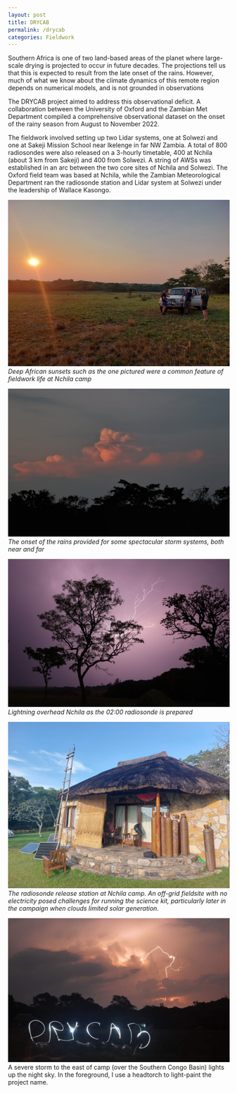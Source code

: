 ```yaml
---
layout: post
title: DRYCAB
permalink: /drycab
categories: Fieldwork
---
```


Southern Africa is one of two land-based areas of the planet where large-scale drying is projected to occur in future decades. The projections tell us that this is expected to result from the late onset of the rains. However, much of what we know about the climate dynamics of this remote region depends on numerical models, and is not grounded in observations

The DRYCAB project aimed to address this observational deficit. A collaboration between the University of Oxford and the Zambian Met Department compiled a comprehensive observational dataset on the onset of the rainy season from August to November 2022.

The fieldwork involved setting up two Lidar systems, one at Solwezi and one at Sakeji Mission School near Ikelenge in far NW Zambia. A total of 800 radiosondes were also released on a 3-hourly timetable, 400 at Nchila (about 3 km from Sakeji) and 400 from Solwezi. A string of AWSs was established in an arc between the two core sites of Nchila and Solwezi. The Oxford field team was based at Nchila, while the Zambian Meteorological Department ran the radiosonde station and Lidar system at Solwezi under the leadership of Wallace Kasongo.

![img1](/assets/20221008_174707.jpg)
*Deep African sunsets such as the one pictured were a common feature of fieldwork life at Nchila camp*

![img2](/assets/20221103182154_IMG_9506-01.jpeg)
*The onset of the rains provided for some spectacular storm systems, both near and far*

![img3](/assets/20221028232956_IMG_9406.JPG)
*Lightning overhead Nchila as the 02:00 radiosonde is prepared*

![img6](/assets/20221106_165904.jpg)
*The radiosonde release station at Nchila camp. An off-grid fieldsite with no electricity posed challenges for running the science kit, particularly later in the campaign when clouds limited solar generation*.

![img7](/assets/received_865233207813466.jpeg)
A severe storm to the east of camp (over the Southern Congo Basin) lights up the night sky. In the foreground, I use a headtorch to light-paint the project name.

